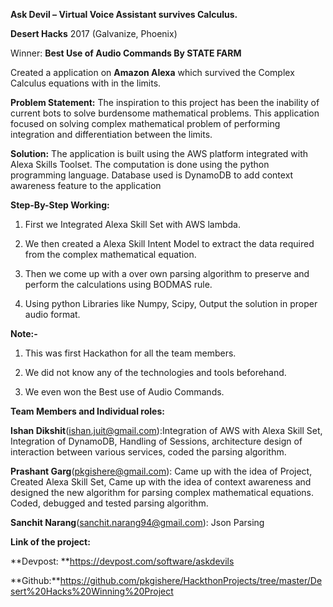 **Ask Devil – Virtual Voice Assistant survives Calculus.**



**Desert Hacks** 2017 (Galvanize, Phoenix)


Winner:  **Best Use of Audio Commands By STATE FARM**

Created a application on **Amazon Alexa** which survived the Complex Calculus equations with in the limits. 



**Problem Statement:**
The inspiration to this project has been the inability of current bots to solve burdensome mathematical problems. This application focused on solving complex mathematical problem of performing integration and differentiation between the limits. 

**Solution:**
The application is built using the AWS platform integrated with Alexa Skills Toolset. The computation is done using the python programming language. Database used is DynamoDB to add context awareness feature to the application



**Step-By-Step Working:**



1)  First we Integrated Alexa Skill Set with AWS lambda. 



2)  We then created a Alexa Skill Intent Model to extract the data required from the complex mathematical equation.



3) Then we come up with a over own parsing algorithm to preserve and perform the calculations using BODMAS rule.  



4) Using python Libraries like Numpy, Scipy, Output the solution in proper audio format. 

**Note:-**



1) This was first Hackathon for all the team members. 



2) We did not know any of the technologies and tools beforehand.



3) We even won the Best use of Audio Commands.


**Team Members and Individual roles:**



**Ishan Dikshit**(ishan.juit@gmail.com):Integration of AWS with Alexa Skill Set, Integration of DynamoDB, Handling of Sessions, architecture design of interaction between various services, coded the parsing algorithm.



**Prashant Garg**(pkgishere@gmail.com): Came up with the idea of Project, Created Alexa Skill Set, Came up with the idea of context awareness and  designed the new algorithm for parsing complex mathematical equations. Coded, debugged and tested parsing algorithm.



**Sanchit Narang**(sanchit.narang94@gmail.com): Json Parsing







**Link of the project:**



**Devpost: **https://devpost.com/software/askdevils



**Github:**https://github.com/pkgishere/HackthonProjects/tree/master/Desert%20Hacks%20Winning%20Project
